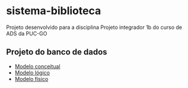 # sistema-biblioteca

Projeto desenvolvido para a disciplina Projeto integrador 1b do curso de ADS da PUC-GO

## Projeto do banco de dados

-   [Modelo conceitual](https://app.brmodeloweb.com/#!/publicview/67503eec6ff0fff72d76a565)
-   [Modelo lógico](/sql/logico.pdf)
-   [Modelo físico](/sql/modelo_fisico.sql)
